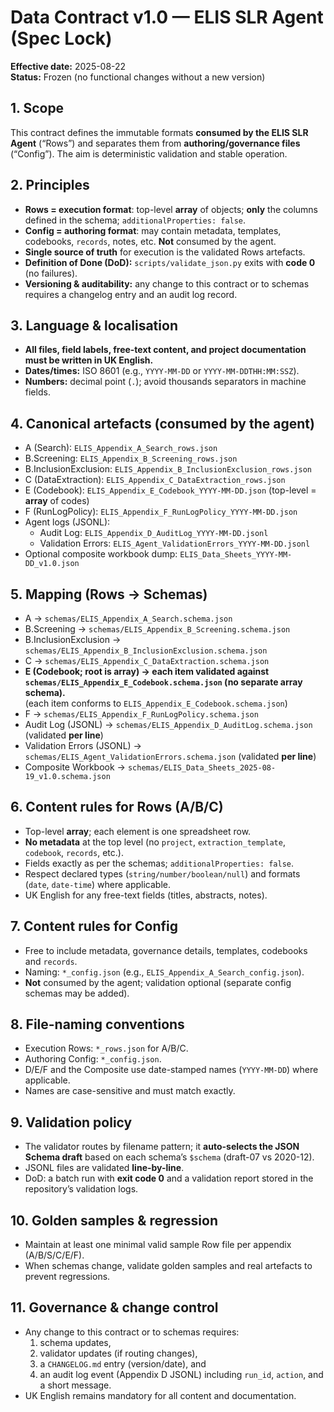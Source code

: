 # Data Contract v1.0 — ELIS SLR Agent (Spec Lock)

**Effective date:** 2025-08-22  
**Status:** Frozen (no functional changes without a new version)

## 1. Scope
This contract defines the immutable formats **consumed by the ELIS SLR Agent** (“Rows”) and separates them from **authoring/governance files** (“Config”). The aim is deterministic validation and stable operation.

## 2. Principles
- **Rows = execution format**: top-level **array** of objects; **only** the columns defined in the schema; `additionalProperties: false`.
- **Config = authoring format**: may contain metadata, templates, codebooks, `records`, notes, etc. **Not** consumed by the agent.
- **Single source of truth** for execution is the validated Rows artefacts.
- **Definition of Done (DoD):** `scripts/validate_json.py` exits with **code 0** (no failures).
- **Versioning & auditability:** any change to this contract or to schemas requires a changelog entry and an audit log record.

## 3. Language & localisation
- **All files, field labels, free-text content, and project documentation must be written in UK English.**
- **Dates/times:** ISO 8601 (e.g., `YYYY-MM-DD` or `YYYY-MM-DDTHH:MM:SSZ`).  
- **Numbers:** decimal point (`.`); avoid thousands separators in machine fields.

## 4. Canonical artefacts (consumed by the agent)
- A (Search): `ELIS_Appendix_A_Search_rows.json`
- B.Screening: `ELIS_Appendix_B_Screening_rows.json`
- B.InclusionExclusion: `ELIS_Appendix_B_InclusionExclusion_rows.json`
- C (DataExtraction): `ELIS_Appendix_C_DataExtraction_rows.json`
- E (Codebook): `ELIS_Appendix_E_Codebook_YYYY-MM-DD.json` (top-level = **array** of codes)
- F (RunLogPolicy): `ELIS_Appendix_F_RunLogPolicy_YYYY-MM-DD.json`
- Agent logs (JSONL):  
  - Audit Log: `ELIS_Appendix_D_AuditLog_YYYY-MM-DD.jsonl`  
  - Validation Errors: `ELIS_Agent_ValidationErrors_YYYY-MM-DD.jsonl`
- Optional composite workbook dump: `ELIS_Data_Sheets_YYYY-MM-DD_v1.0.json`

## 5. Mapping (Rows → Schemas)
- A → `schemas/ELIS_Appendix_A_Search.schema.json`
- B.Screening → `schemas/ELIS_Appendix_B_Screening.schema.json`
- B.InclusionExclusion → `schemas/ELIS_Appendix_B_InclusionExclusion.schema.json`
- C → `schemas/ELIS_Appendix_C_DataExtraction.schema.json`
- **E (Codebook; root is array) → each item validated against `schemas/ELIS_Appendix_E_Codebook.schema.json` (no separate array schema).**  
  (each item conforms to `ELIS_Appendix_E_Codebook.schema.json`)
- F → `schemas/ELIS_Appendix_F_RunLogPolicy.schema.json`
- Audit Log (JSONL) → `schemas/ELIS_Appendix_D_AuditLog.schema.json` (validated **per line**)
- Validation Errors (JSONL) → `schemas/ELIS_Agent_ValidationErrors.schema.json` (validated **per line**)
- Composite Workbook → `schemas/ELIS_Data_Sheets_2025-08-19_v1.0.schema.json`

## 6. Content rules for Rows (A/B/C)
- Top-level **array**; each element is one spreadsheet row.
- **No metadata** at the top level (no `project`, `extraction_template`, `codebook`, `records`, etc.).
- Fields exactly as per the schemas; `additionalProperties: false`.
- Respect declared types (`string/number/boolean/null`) and formats (`date`, `date-time`) where applicable.
- UK English for any free-text fields (titles, abstracts, notes).

## 7. Content rules for Config
- Free to include metadata, governance details, templates, codebooks and `records`.
- Naming: `*_config.json` (e.g., `ELIS_Appendix_A_Search_config.json`).
- **Not** consumed by the agent; validation optional (separate config schemas may be added).

## 8. File-naming conventions
- Execution Rows: `*_rows.json` for A/B/C.
- Authoring Config: `*_config.json`.
- D/E/F and the Composite use date-stamped names (`YYYY-MM-DD`) where applicable.
- Names are case-sensitive and must match exactly.

## 9. Validation policy
- The validator routes by filename pattern; it **auto-selects the JSON Schema draft** based on each schema’s `$schema` (draft-07 vs 2020-12).
- JSONL files are validated **line-by-line**.
- DoD: a batch run with **exit code 0** and a validation report stored in the repository’s validation logs.

## 10. Golden samples & regression
- Maintain at least one minimal valid sample Row file per appendix (A/B/S/C/E/F).  
- When schemas change, validate golden samples and real artefacts to prevent regressions.

## 11. Governance & change control
- Any change to this contract or to schemas requires:
  1) schema updates,  
  2) validator updates (if routing changes),  
  3) a `CHANGELOG.md` entry (version/date), and  
  4) an audit log event (Appendix D JSONL) including `run_id`, `action`, and a short message.
- UK English remains mandatory for all content and documentation.


